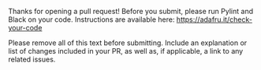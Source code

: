 <!--
# SPDX-FileCopyrightText: Copyright (c) 2022 Rob Wells
#
# SPDX-License-Identifier: MIT
-->
Thanks for opening a pull request!
Before you submit, please run Pylint and Black on your code.
Instructions are available here: https://adafru.it/check-your-code

Please remove all of this text before submitting.
Include an explanation or list of changes included in your PR,
as well as, if applicable, a link to any related issues.
